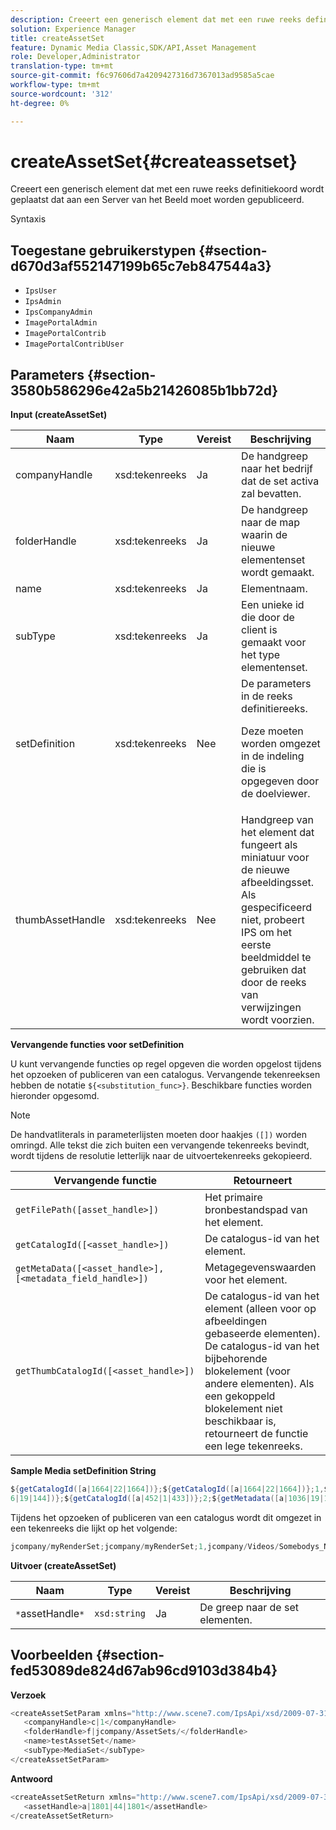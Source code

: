 ```yaml
---
description: Creeert een generisch element dat met een ruwe reeks definitiekoord wordt geplaatst dat aan een Server van het Beeld moet worden gepubliceerd.
solution: Experience Manager
title: createAssetSet
feature: Dynamic Media Classic,SDK/API,Asset Management
role: Developer,Administrator
translation-type: tm+mt
source-git-commit: f6c97606d7a4209427316d7367013ad9585a5cae
workflow-type: tm+mt
source-wordcount: '312'
ht-degree: 0%

---
```



# createAssetSet{#createassetset}

Creeert een generisch element dat met een ruwe reeks definitiekoord wordt geplaatst dat aan een Server van het Beeld moet worden gepubliceerd.

Syntaxis

## Toegestane gebruikerstypen {#section-d670d3af552147199b65c7eb847544a3}

* `IpsUser`
* `IpsAdmin`
* `IpsCompanyAdmin`
* `ImagePortalAdmin`
* `ImagePortalContrib`
* `ImagePortalContribUser`

## Parameters {#section-3580b586296e42a5b21426085b1bb72d}

**Input (createAssetSet)**

<table id="table_2C70C33A127242FC828FCD8EC852E1EC"> 
 <thead> 
  <tr> 
   <th colname="col1" class="entry"> Naam </th> 
   <th colname="col2" class="entry"> Type </th> 
   <th colname="col3" class="entry"> Vereist </th> 
   <th colname="col4" class="entry"> Beschrijving </th> 
  </tr> 
 </thead>
 <tbody> 
  <tr> 
   <td colname="col1"> <span class="codeph"> <span class="varname"> companyHandle  </span> </span> </td> 
   <td colname="col2"> <span class="codeph"> xsd:tekenreeks  </span> </td> 
   <td colname="col3"> Ja </td> 
   <td colname="col4"> De handgreep naar het bedrijf dat de set activa zal bevatten. </td> 
  </tr> 
  <tr> 
   <td colname="col1"> <span class="codeph"> <span class="varname"> folderHandle  </span> </span> </td> 
   <td colname="col2"> <span class="codeph"> xsd:tekenreeks  </span> </td> 
   <td colname="col3"> Ja </td> 
   <td colname="col4"> De handgreep naar de map waarin de nieuwe elementenset wordt gemaakt. </td> 
  </tr> 
  <tr> 
   <td colname="col1"> <span class="codeph"> <span class="varname"> name  </span> </span> </td> 
   <td colname="col2"> <span class="codeph"> xsd:tekenreeks  </span> </td> 
   <td colname="col3"> Ja </td> 
   <td colname="col4"> Elementnaam. </td> 
  </tr> 
  <tr> 
   <td colname="col1"> <span class="codeph"> <span class="varname"> subType  </span> </span> </td> 
   <td colname="col2"> <span class="codeph"> xsd:tekenreeks  </span> </td> 
   <td colname="col3"> Ja </td> 
   <td colname="col4"> Een unieke id die door de client is gemaakt voor het type elementenset. </td> 
  </tr> 
  <tr> 
   <td colname="col1"> <span class="codeph"> <span class="varname"> setDefinition  </span> </span> </td> 
   <td colname="col2"> <span class="codeph"> xsd:tekenreeks  </span> </td> 
   <td colname="col3"> Nee </td> 
   <td colname="col4"> De parameters in de reeks definitiereeks. <p>Deze moeten worden omgezet in de indeling die is opgegeven door de doelviewer. </p> </td> 
  </tr> 
  <tr> 
   <td colname="col1"> <span class="codeph"> <span class="varname"> thumbAssetHandle  </span> </span> </td> 
   <td colname="col2"> <span class="codeph"> xsd:tekenreeks  </span> </td> 
   <td colname="col3"> Nee </td> 
   <td colname="col4"> Handgreep van het element dat fungeert als miniatuur voor de nieuwe afbeeldingsset. Als gespecificeerd niet, probeert IPS om het eerste beeldmiddel te gebruiken dat door de reeks van verwijzingen wordt voorzien. </td> 
  </tr> 
 </tbody> 
</table>

**Vervangende functies voor setDefinition**

U kunt vervangende functies op regel opgeven die worden opgelost tijdens het opzoeken of publiceren van een catalogus. Vervangende tekenreeksen hebben de notatie `${<substitution_func>}`. Beschikbare functies worden hieronder opgesomd.

>[!NOTE]
>
>De handvatliterals in parameterlijsten moeten door haakjes `([])` worden omringd. Alle tekst die zich buiten een vervangende tekenreeks bevindt, wordt tijdens de resolutie letterlijk naar de uitvoertekenreeks gekopieerd.

| **Vervangende functie** | **Retourneert** |
|---|---|
| `getFilePath([asset_handle>])` | Het primaire bronbestandspad van het element. |
| `getCatalogId([<asset_handle>])` | De catalogus-id van het element. |
| `getMetaData([<asset_handle>], [<metadata_field_handle>])` | Metagegevenswaarden voor het element. |
| `getThumbCatalogId([<asset_handle>])` | De catalogus-id van het element (alleen voor op afbeeldingen gebaseerde elementen). De catalogus-id van het bijbehorende blokelement (voor andere elementen). Als een gekoppeld blokelement niet beschikbaar is, retourneert de functie een lege tekenreeks. |

**Sample Media setDefinition String**

```java
${getCatalogId([a|1664|22|1664])};${getCatalogId([a|1664|22|1664])};1,${getFilePath([a|103 
6|19|144])};${getCatalogId([a|452|1|433])};2;${getMetadata([a|1036|19|144], [m|1|ASSET|SharedDateField])} 
```

Tijdens het opzoeken of publiceren van een catalogus wordt dit omgezet in een tekenreeks die lijkt op het volgende:

```java
jcompany/myRenderSet;jcompany/myRenderSet;1,jcompany/Videos/Somebodys_N08275_flv.flv;jcomp any/myimg-1;2;20090703 10:05:53
```

**Uitvoer (createAssetSet)**

| Naam | Type | Vereist | Beschrijving |
|---|---|---|---|
| `*`assetHandle`*` | `xsd:string` | Ja | De greep naar de set elementen. |

## Voorbeelden {#section-fed53089de824d67ab96cd9103d384b4}

**Verzoek**

```java
<createAssetSetParam xmlns="http://www.scene7.com/IpsApi/xsd/2009-07-31"> 
   <companyHandle>c|1</companyHandle> 
   <folderHandle>f|jcompany/AssetSets/</folderHandle> 
   <name>testAssetSet</name> 
   <subType>MediaSet</subType> 
</createAssetSetParam>
```

**Antwoord**

```java
<createAssetSetReturn xmlns="http://www.scene7.com/IpsApi/xsd/2009-07-31"> 
   <assetHandle>a|1801|44|1801</assetHandle> 
</createAssetSetReturn>
```

